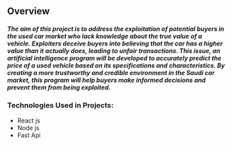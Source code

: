 ## Overview
##### The aim of this project is to address the exploitation of potential buyers in the used car market who lack knowledge about the true value of a vehicle. Exploiters deceive buyers into believing that the car has a higher value than it actually does, leading to unfair transactions. This issue, an artificial intelligence program will be developed to accurately predict the price of a used vehicle based on its specifications and characteristics. By creating a more trustworthy and credible environment in the Saudi car market, this program will help buyers make informed decisions and prevent them from being exploited.

### Technologies Used in Projects:
* React js
* Node js
* Fast Api
